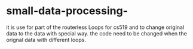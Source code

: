 # small-data-processing-
it is use for part of the routerless Loops for cs519 and to change original data to the data with special way. the code need to be changed when the orignal data with different loops. 

